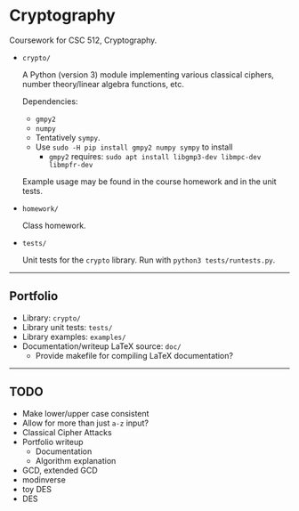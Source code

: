 # Cryptography

Coursework for CSC 512, Cryptography.

* `crypto/`

    A Python (version 3) module implementing various classical ciphers, number theory/linear algebra functions, etc.

    Dependencies:
    - `gmpy2`
    - `numpy`
    - Tentatively `sympy`.
    - Use `sudo -H pip install gmpy2 numpy sympy` to install
        * `gmpy2` requires: `sudo apt install libgmp3-dev libmpc-dev libmpfr-dev`

    Example usage may be found in the course homework and in the unit tests.

* `homework/`

    Class homework.

* `tests/`

    Unit tests for the `crypto` library. Run with `python3 tests/runtests.py`.

---

## Portfolio
* Library: `crypto/`
* Library unit tests: `tests/`
* Library examples: `examples/`
* Documentation/writeup LaTeX source: `doc/`
    - Provide makefile for compiling LaTeX documentation?

---

## TODO
* Make lower/upper case consistent
* Allow for more than just `a-z` input?
* Classical Cipher Attacks
* Portfolio writeup
    - Documentation
    - Algorithm explanation
* GCD, extended GCD
* modinverse
* toy DES
* DES
